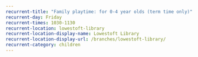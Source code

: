 ```yaml
---
recurrent-title: "Family playtime: for 0-4 year olds (term time only)"
recurrent-day: Friday
recurrent-times: 1030-1130
recurrent-location: lowestoft-library
recurrent-location-display-name: Lowestoft Library
recurrent-location-display-url: /branches/lowestoft-library/
recurrent-category: children
---
```

